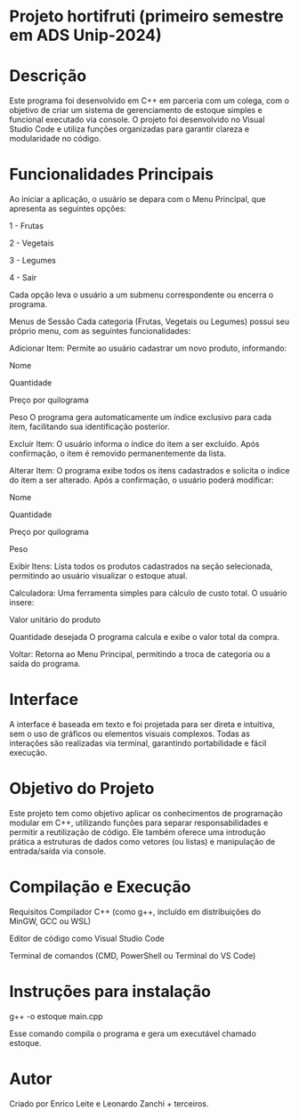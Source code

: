 # Projeto hortifruti (primeiro semestre em ADS Unip-2024)

# Descrição
Este programa foi desenvolvido em C++ em parceria com um colega, com o objetivo de criar um sistema de gerenciamento de estoque simples e funcional executado via console. O projeto foi desenvolvido no Visual Studio Code e utiliza funções organizadas para garantir clareza e modularidade no código.

# Funcionalidades Principais
Ao iniciar a aplicação, o usuário se depara com o Menu Principal, que apresenta as seguintes opções:

1 - Frutas

2 - Vegetais

3 - Legumes

4 - Sair

Cada opção leva o usuário a um submenu correspondente ou encerra o programa.

Menus de Sessão
Cada categoria (Frutas, Vegetais ou Legumes) possui seu próprio menu, com as seguintes funcionalidades:

Adicionar Item: Permite ao usuário cadastrar um novo produto, informando:

Nome

Quantidade

Preço por quilograma

Peso
O programa gera automaticamente um índice exclusivo para cada item, facilitando sua identificação posterior.

Excluir Item: O usuário informa o índice do item a ser excluído. Após confirmação, o item é removido permanentemente da lista.

Alterar Item: O programa exibe todos os itens cadastrados e solicita o índice do item a ser alterado. Após a confirmação, o usuário poderá modificar:

Nome

Quantidade

Preço por quilograma

Peso

Exibir Itens: Lista todos os produtos cadastrados na seção selecionada, permitindo ao usuário visualizar o estoque atual.

Calculadora: Uma ferramenta simples para cálculo de custo total. O usuário insere:

Valor unitário do produto

Quantidade desejada
O programa calcula e exibe o valor total da compra.

Voltar: Retorna ao Menu Principal, permitindo a troca de categoria ou a saída do programa.

# Interface
A interface é baseada em texto e foi projetada para ser direta e intuitiva, sem o uso de gráficos ou elementos visuais complexos. Todas as interações são realizadas via terminal, garantindo portabilidade e fácil execução.

# Objetivo do Projeto
Este projeto tem como objetivo aplicar os conhecimentos de programação modular em C++, utilizando funções para separar responsabilidades e permitir a reutilização de código. Ele também oferece uma introdução prática a estruturas de dados como vetores (ou listas) e manipulação de entrada/saída via console.

# Compilação e Execução
Requisitos
Compilador C++ (como g++, incluído em distribuições do MinGW, GCC ou WSL)

Editor de código como Visual Studio Code

Terminal de comandos (CMD, PowerShell ou Terminal do VS Code)

# Instruções para instalação
g++ -o estoque main.cpp

Esse comando compila o programa e gera um executável chamado estoque.

# Autor

Criado por Enrico Leite e Leonardo Zanchi + terceiros.
